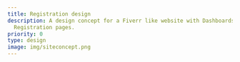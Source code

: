 ```yaml
---
title: Registration design
description: A design concept for a Fiverr like website with Dashboards and
  Registration pages.
priority: 0
type: design
image: img/siteconcept.png
---
```

